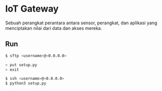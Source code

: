 # IoT Gateway
Sebuah perangkat perantara antara sensor, perangkat, dan aplikasi yang menciptakan nilai dari data dan akses mereka. 

## Run
```bash
$ sftp <username>@<0.0.0.0>

> put setup.py
> exit

$ ssh <username>@<0.0.0.0>
$ python3 setup.py
```